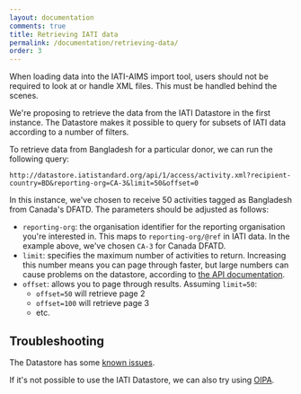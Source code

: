 ```yaml
---
layout: documentation
comments: true
title: Retrieving IATI data
permalink: /documentation/retrieving-data/
order: 3
---
```


When loading data into the IATI-AIMS import tool, users should not be required to look at or handle XML files. This must be handled behind the scenes.

We're proposing to retrieve the data from the IATI Datastore in the first instance. The Datastore makes it possible to query for subsets of IATI data according to a number of filters.

To retrieve data from Bangladesh for a particular donor, we can run the following query:

    http://datastore.iatistandard.org/api/1/access/activity.xml?recipient-country=BD&reporting-org=CA-3&limit=50&offset=0

In this instance, we've chosen to receive 50 activities tagged as Bangladesh from Canada's DFATD. The parameters should be adjusted as follows:

* `reporting-org`: the organisation identifier for the reporting organisation you're interested in. This maps to `reporting-org/@ref` in IATI data. In the example above, we've chosen `CA-3` for Canada DFATD.
* `limit`: specifies the maximum number of activities to return. Increasing this number means you can page through faster, but large numbers can cause problems on the datastore, according to [the API documentation](http://datastore.iatistandard.org/docs/api/).
* `offset`: allows you to page through results. Assuming `limit=50`:
  * `offset=50` will retrieve page 2
  * `offset=100` will retrieve page 3
  * etc.

## Troubleshooting

The Datastore has some [known issues](https://github.com/iati/iati-datastore/issues).

If it's not possible to use the IATI Datastore, we can also try using [OIPA](http://www.oipa.nl/api/v3/docs/).
